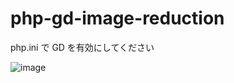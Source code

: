 # php-gd-image-reduction

php.ini で GD を有効にしてください

![image](https://github.com/winofsql/php-gd-image-reduction/assets/1501327/9cf88677-7bbc-4642-95b1-222213e67b92)
